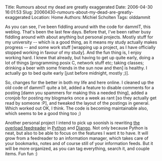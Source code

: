 Title: Rumours about my dead are greatly exaggerated
Date: 2006-04-30 16:01:53
Slug: 20060430-rumours-about-my-dead-are-greatly-exaggerated
Location: Home
Authors: Michiel Scholten
Tags: olddammit

<p>As you can see, I've been fiddling around with the code for dammIT, this weblog. That's been the last few days. Before that, I've been rather busy fiddling around with about anything but personal projects. Mostly stuff for my university -- which is a good thing, as it means my study actually makes progress -- and some work stuff [wrapping up a project, as I have officially stopped working in favour of my study]. And the fun thing is, I enjoy working hard. I knew that already, but having to get up quite early, doing a lot of things [programming posix C, network stuff etc; taking classes; drinking a beer with some friends in the sun now and then] is healthy. I actually go to bed quite early [just before midnight, mostly ;)].</p>

<p>So, changes for the better in both my life and here online. I cleaned up the old code of dammIT quite a bit, added a feature to disable comments for a posting [damn you spammers for making this a needed thing], added a cronjob for posting my blogmarks once a week as rant [so they actually get read by someone :P], and tweaked the layout of the postings in general. Which worked out OK, I think. The code is becoming maintainable also, which seems to be a good thing too ;)</p>

<p>Another personal project I intend to pick up soonish is rewriting <a href="https://overload.aquariusoft.org/">the overload feedreader</a> in <a href="http://www.python.org/">Python</a> and <a href="http://www.djangoproject.com/">Django</a>. Not only because Python is neat, but also to be able to focus on the features I want it to have. It will grow from a feedreader to an information manager, which takes care of your bookmarks, notes and of course still of your information feeds. But it will be more organized, as you can tag everything, search it, and couple items. Fun fun :)</p>